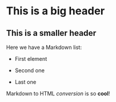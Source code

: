# This is a big header
## This is a smaller header

Here we have a Markdown list:
* First element
* Second one
* Last one

Markdown to HTML *conversion* is so **cool**!
